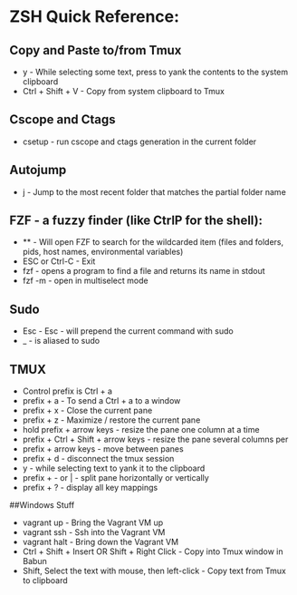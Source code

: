 ZSH Quick Reference:
=======================

## Copy and Paste to/from Tmux
* y - While selecting some text, press to yank the contents to the system clipboard
* Ctrl + Shift + V - Copy from system clipboard to Tmux

## Cscope and Ctags
* csetup - run cscope and ctags generation in the current folder

## Autojump
* j <partialFolderName> - Jump to the most recent folder that matches the partial folder name

## FZF - a fuzzy finder (like CtrlP for the shell):
* ** <TAB> - Will open FZF to search for the wildcarded item (files and folders, pids, host names, environmental variables)
* ESC or Ctrl-C - Exit
* fzf - opens a program to find a file and returns its name in stdout
* fzf -m - open in multiselect mode

## Sudo
* Esc - Esc - will prepend the current command with sudo
* _ - is aliased to sudo

## TMUX
* Control prefix is Ctrl + a
* prefix + a - To send a Ctrl + a to a window
* prefix + x - Close the current pane
* prefix + z - Maximize / restore the current pane
* hold prefix + arrow keys - resize the pane one column at a time
* prefix + Ctrl + Shift + arrow keys - resize the pane several columns per
* prefix + arrow keys - move between panes
* prefix + d - disconnect the tmux session
* y - while selecting text to yank it to the clipboard
* prefix + - or | - split pane horizontally or vertically
* prefix + ? - display all key mappings

##Windows Stuff
* vagrant up - Bring the Vagrant VM up
* vagrant ssh - Ssh into the Vagrant VM
* vagrant halt - Bring down the Vagrant VM
* Ctrl + Shift + Insert OR Shift + Right Click - Copy into Tmux window in Babun
* Shift, Select the text with mouse, then left-click - Copy text from Tmux to clipboard